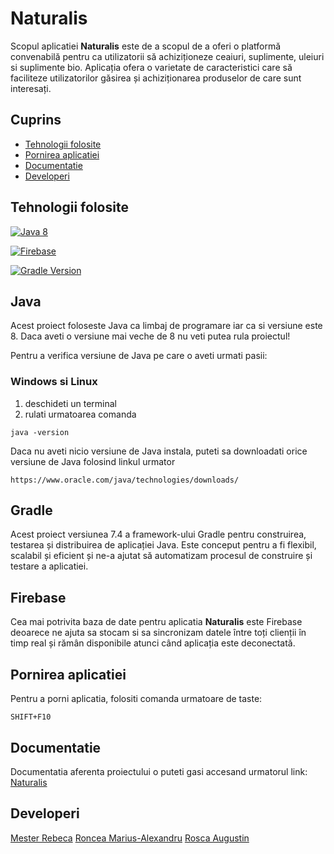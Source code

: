 # Naturalis 

Scopul aplicatiei **Naturalis** este de a scopul de a oferi o platformă convenabilă pentru ca utilizatorii 
să achiziționeze ceaiuri, suplimente,  uleiuri si suplimente bio.
Aplicația ofera o varietate de caracteristici care să faciliteze utilizatorilor găsirea și achiziționarea produselor de care sunt interesați.

## **Cuprins** ##
- [Tehnologii folosite](#tehnologii-folosite)
- [Pornirea aplicatiei](#pornirea-aplicatiei)
- [Documentatie](#documentatie)
- [Developeri](#developeri)

## Tehnologii folosite  ##
[![Java 8](https://img.shields.io/badge/Java-8-blue.svg)](https://www.oracle.com/ro/java/technologies/javase/javase8-archive-downloads.html)

[![Firebase](https://img.shields.io/badge/Firebase-enabled-orange.svg)](https://firebase.google.com/)

[![Gradle Version](https://img.shields.io/badge/Gradle-7.4-brightgreen.svg)](https://docs.gradle.org/current/release-notes.html)


## Java  ##
Acest proiect foloseste Java ca limbaj de programare iar ca si versiune este 8. 
Daca aveti o versiune mai veche de 8 nu veti putea rula proiectul!

Pentru a verifica versiune de Java pe care o aveti urmati pasii:

### Windows si Linux ###
1) deschideti un terminal 
2) rulati urmatoarea comanda
```shell
java -version
```

Daca nu aveti nicio versiune de Java instala, puteti sa downloadati orice versiune de Java folosind linkul urmator
```
https://www.oracle.com/java/technologies/downloads/
```


## Gradle ##
Acest proiect versiunea 7.4 a framework-ului Gradle pentru construirea, testarea și distribuirea de aplicației Java.
Este conceput pentru a fi flexibil, scalabil și eficient și ne-a ajutat să automatizam procesul de construire și testare a aplicatiei.

## Firebase ##
Cea mai potrivita baza de date pentru aplicatia **Naturalis** este Firebase deoarece ne ajuta sa stocam si sa sincronizam datele 
între toți clienții în timp real și rămân disponibile atunci când aplicația este deconectată.


## Pornirea aplicatiei ##
Pentru a porni aplicatia, folositi comanda urmatoare de taste:
```shell
SHIFT+F10
```

## Documentatie ##
Documentatia aferenta proiectului o puteti gasi accesand urmatorul link: [Naturalis](https://docs.google.com/document/d/1cKbfp9swSNWMsSmmKeWu7cCoKPvOAVMR/edit?usp=sharing&ouid=100433574327862705292&rtpof=true&sd=true)

## Developeri ##
[Mester Rebeca](https://github.com/RebecaMester)
[Roncea Marius-Alexandru](https://github.com/bigbrain2000)
[Rosca Augustin](https://github.com/bigbrain2001)